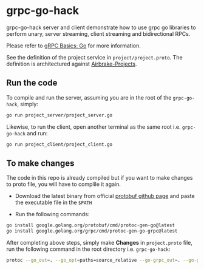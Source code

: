 # grpc-go-hack

grpc-go-hack server and client demonstrate how to use grpc go libraries to perform unary, server streaming, client streaming and bidirectional RPCs.

Please refer to [gRPC Basics: Go](https://grpc.io/docs/tutorials/basic/go.html) for more information.

See the definition of the project service in `project/project.proto`. The definition is architectured against [Airbrake-Projects](https://airbrake.io/docs/api/#list-projects-v4).

## Run the code

To compile and run the server, assuming you are in the root of the `grpc-go-hack`, simply:

```sh
go run project_server/project_server.go
```

Likewise, to run the client, open another terminal as the same root i.e. `grpc-go-hack` and run:

```sh
go run project_client/project_client.go
```

## To make changes

The code in this repo is already compiled but if you want to make changes to proto file, you will have
to complile it again.

* Download the latest binary from official [protobuf github page](https://github.com/protocolbuffers/protobuf/releases)
and paste the executable file in the `$PATH`

* Run the following commands:

```sh
go install google.golang.org/protobuf/cmd/protoc-gen-go@latest
go install google.golang.org/grpc/cmd/protoc-gen-go-grpc@latest
```

After completing above steps, simply make **Changes** in `project.proto` file, run the following command in the root directory i.e. `grpc-go-hack`:

```sh
protoc --go_out=. --go_opt=paths=source_relative --go-grpc_out=. --go-grpc_opt=paths=source_relative project/project.proto
```
